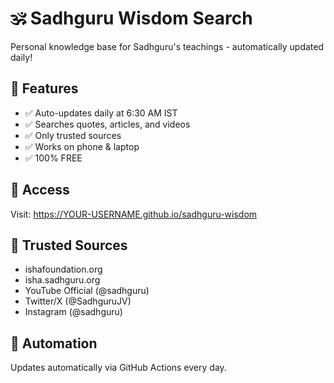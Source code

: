 # 🕉️ Sadhguru Wisdom Search

Personal knowledge base for Sadhguru's teachings - automatically updated daily!

## 🌟 Features
- ✅ Auto-updates daily at 6:30 AM IST
- ✅ Searches quotes, articles, and videos
- ✅ Only trusted sources
- ✅ Works on phone & laptop
- ✅ 100% FREE

## 📱 Access
Visit: https://YOUR-USERNAME.github.io/sadhguru-wisdom

## 🔧 Trusted Sources
- ishafoundation.org
- isha.sadhguru.org
- YouTube Official (@sadhguru)
- Twitter/X (@SadhguruJV)
- Instagram (@sadhguru)

## 🤖 Automation
Updates automatically via GitHub Actions every day.
